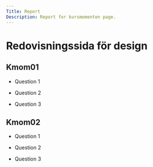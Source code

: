 ```yaml
---
Title: Report
Description: Report for kursmomenten page.
---
```


Redovisningssida för design
==================

## Kmom01

* Question 1

* Question 2 

* Question 3

## Kmom02

* Question 1

* Question 2 

* Question 3

